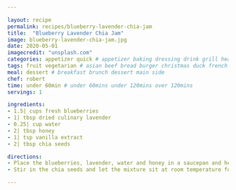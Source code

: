 ```yaml
---

layout: recipe
permalink: recipes/blueberry-lavender-chia-jam 
title:  "Blueberry Lavender Chia Jam"
image: blueberry-lavender-chia-jam.jpg 
date: 2020-05-01
imagecredit: "unsplash.com" 
categories: appetizer quick # appetizer baking dressing drink grill healthyish marinade oven pickling quick raw salad sandwich sauce snack soup
tags: fruit vegetarian # asian beef bread burger christmas duck french fruit indian italian mexican nuts pasta pork poultry rice seafood thanksgiving vegetarian
meal: dessert # breakfast brunch dessert main side
chef: robert 
time: under 60min # under 60mins under 120mins over 120mins
servings: 1 

ingredients:
- 1.5| cups fresh blueberries
- 1| tbsp dried culinary lavender
- 0.25| cup water
- 2| tbsp honey
- 1| tsp vanilla extract
- 2| tbsp chia seeds

directions:
- Place the blueberries, lavender, water and honey in a saucepan and heat it over medium-low heat. Cook until it’s simmering and the blueberries break down, about 10 to 12 minutes, stirring occasionally. Remove it from the heat and let it cool slightly. Stir in the vanilla extract.
- Stir in the chia seeds and let the mixture sit at room temperature for 20 to 30 minutes. Stir once or twice. At this point, you can stick it in the fridge (it will thicken up even more as it sits). Store it in a sealed container in the fridge for about a week.

--- 
```

